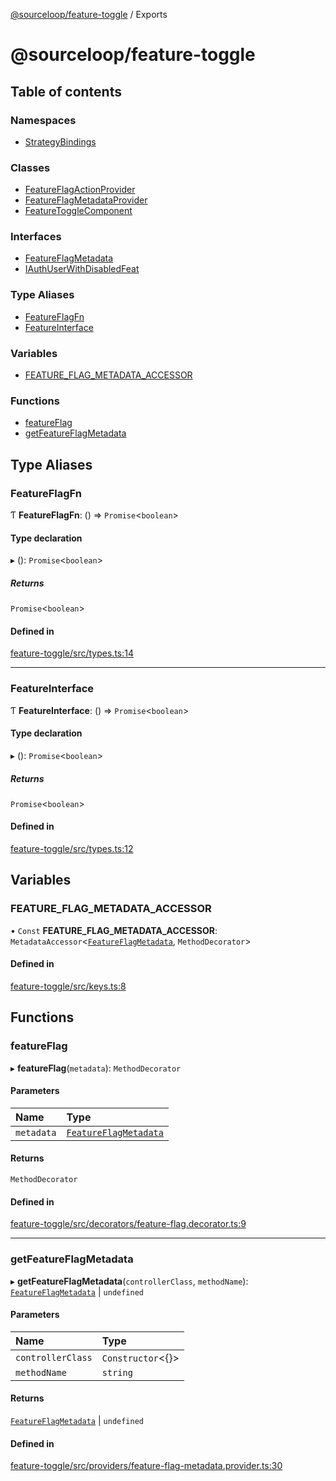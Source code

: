 [@sourceloop/feature-toggle](README.md) / Exports

# @sourceloop/feature-toggle

## Table of contents

### Namespaces

- [StrategyBindings](modules/StrategyBindings.md)

### Classes

- [FeatureFlagActionProvider](classes/FeatureFlagActionProvider.md)
- [FeatureFlagMetadataProvider](classes/FeatureFlagMetadataProvider.md)
- [FeatureToggleComponent](classes/FeatureToggleComponent.md)

### Interfaces

- [FeatureFlagMetadata](interfaces/FeatureFlagMetadata.md)
- [IAuthUserWithDisabledFeat](interfaces/IAuthUserWithDisabledFeat.md)

### Type Aliases

- [FeatureFlagFn](modules.md#featureflagfn)
- [FeatureInterface](modules.md#featureinterface)

### Variables

- [FEATURE\_FLAG\_METADATA\_ACCESSOR](modules.md#feature_flag_metadata_accessor)

### Functions

- [featureFlag](modules.md#featureflag)
- [getFeatureFlagMetadata](modules.md#getfeatureflagmetadata)

## Type Aliases

### FeatureFlagFn

Ƭ **FeatureFlagFn**: () => `Promise`<`boolean`\>

#### Type declaration

▸ (): `Promise`<`boolean`\>

##### Returns

`Promise`<`boolean`\>

#### Defined in

[feature-toggle/src/types.ts:14](https://github.com/sourcefuse/loopback4-microservice-catalog/blob/68ec38a2a/packages/feature-toggle/src/types.ts#L14)

___

### FeatureInterface

Ƭ **FeatureInterface**: () => `Promise`<`boolean`\>

#### Type declaration

▸ (): `Promise`<`boolean`\>

##### Returns

`Promise`<`boolean`\>

#### Defined in

[feature-toggle/src/types.ts:12](https://github.com/sourcefuse/loopback4-microservice-catalog/blob/68ec38a2a/packages/feature-toggle/src/types.ts#L12)

## Variables

### FEATURE\_FLAG\_METADATA\_ACCESSOR

• `Const` **FEATURE\_FLAG\_METADATA\_ACCESSOR**: `MetadataAccessor`<[`FeatureFlagMetadata`](interfaces/FeatureFlagMetadata.md), `MethodDecorator`\>

#### Defined in

[feature-toggle/src/keys.ts:8](https://github.com/sourcefuse/loopback4-microservice-catalog/blob/68ec38a2a/packages/feature-toggle/src/keys.ts#L8)

## Functions

### featureFlag

▸ **featureFlag**(`metadata`): `MethodDecorator`

#### Parameters

| Name | Type |
| :------ | :------ |
| `metadata` | [`FeatureFlagMetadata`](interfaces/FeatureFlagMetadata.md) |

#### Returns

`MethodDecorator`

#### Defined in

[feature-toggle/src/decorators/feature-flag.decorator.ts:9](https://github.com/sourcefuse/loopback4-microservice-catalog/blob/68ec38a2a/packages/feature-toggle/src/decorators/feature-flag.decorator.ts#L9)

___

### getFeatureFlagMetadata

▸ **getFeatureFlagMetadata**(`controllerClass`, `methodName`): [`FeatureFlagMetadata`](interfaces/FeatureFlagMetadata.md) \| `undefined`

#### Parameters

| Name | Type |
| :------ | :------ |
| `controllerClass` | `Constructor`<{}\> |
| `methodName` | `string` |

#### Returns

[`FeatureFlagMetadata`](interfaces/FeatureFlagMetadata.md) \| `undefined`

#### Defined in

[feature-toggle/src/providers/feature-flag-metadata.provider.ts:30](https://github.com/sourcefuse/loopback4-microservice-catalog/blob/68ec38a2a/packages/feature-toggle/src/providers/feature-flag-metadata.provider.ts#L30)
